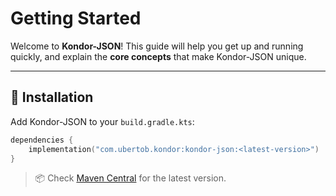 # Getting Started

Welcome to **Kondor-JSON**! This guide will help you get up and running quickly, and explain the **core concepts** that make Kondor-JSON unique.

---

## 🔧 Installation

Add Kondor-JSON to your `build.gradle.kts`:

```kotlin
dependencies {
    implementation("com.ubertob.kondor:kondor-json:<latest-version>")
}
```

> 📦 Check [Maven Central](https://search.maven.org/search?q=kondor-json) for the latest version.


